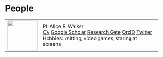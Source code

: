 # People

<table>
<tr>
  <td width="16%">
  <center>
  <image src="/images/arw_profile_pic.jpg" position="center" style="border-radius: 4px; width: 100px">
  </center>
  </td>
  <td>
  PI: Alice R. Walker <br>
  <a href="/pdf/alicerwalker_cv_2020.pdf">CV</a> 
  <a href="https://scholar.google.com/citations?user=2tmkmrkAAAAJ&hl=en">Google Scholar</a>
  <a href="https://www.researchgate.net/profile/Alice-Walker-12">Research Gate</a>
  <a href="https://orcid.org/0000-0002-8617-3425">OrcID</a>
  <a href="https://twitter.com/apika">Twitter</a>
  <br>
  Hobbies: knitting, video games, staring at screens
  </td>
</tr>
</table>
